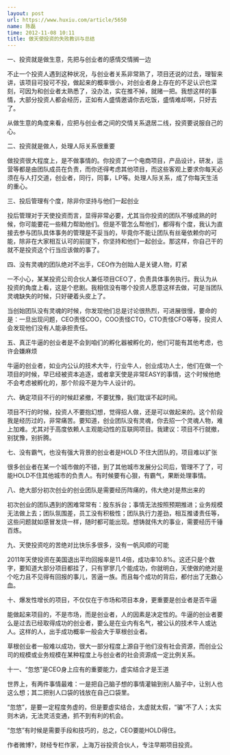 ```yaml
---
layout: post
url: https://www.huxiu.com/article/5650
name: 陈磊
time: 2012-11-08 10:11
title: 做天使投资的失败教训与总结
---
```

一、投资就是做生意，先把与创业者的感情交情搁一边

不止一个投资人遇到这种状况，与创业者关系非常熟了，项目还说的过去，理智来讲，该项目可投可不投，做起来的概率很小，对创业者身上存在的不足认识也深刻，可因为和创业者太熟悉了，没办法，实在推不掉，就赌一把。我想这样的事情，大部分投资人都会经历，正如有人盛情邀请你去吃饭，盛情难却啊，只好去了。

从做生意的角度来看，应把与创业者之间的交情关系退居二线，投资要说服自己的心。

二、投资就是做人，处理人际关系很重要

做投资很大程度上，是不做事情的。你投资了一个电商项目，产品设计，研发，运营等都是由团队成员在负责，而你还得考虑其他项目，而这些客观上要求你每天必须在与人打交道，创业者，同行，同事，LP等。处理人际关系，成了你每天生活的重心。

三、投后管理有个度，除非你坚持与他们一起创业

投后管理对于天使投资而言，显得非常必要，尤其当你投资的团队不够成熟的时候，你可能要花一些精力帮助他们。但是不管怎么帮他们，都得有个度，我认为直接去参与团队具体事务的管理是不妥当的，毕竟你不能让团队有丝毫依赖你的可能，除非在大家相互认可的前提下，你坚持和他们一起创业。那这样，你自己干的就不是投资这个行当应该做的事了。

四、没有灵魂的团队绝对不出手，CEO作为创始人是关键人物，盯紧

一不小心，某某投资公司合伙人兼任项目CEO了，负责具体事务执行。我认为从投资的角度上看，这是个悲剧。我相信没有哪个投资人愿意这样去做，可是当团队灵魂缺失的时候，只好硬着头皮上了。

当创始团队没有灵魂的时候，你发现他们总是讨论很热烈，可进展很慢，要命的是：一旦出现问题，CEO责怪COO，COO责怪CTO，CTO责怪CFO等等，投资人会发现他们没有人能承担责任。

五、真正牛逼的创业者是不会到咱们的孵化器被孵化的，他们可能有其他考虑，也许会嫌麻烦

牛逼的创业者，如业内公认的技术大牛，行业牛人，创业成功人士，他们在做一个项目的时候，早已经被资本追逐，或者拿天使是非常EASY的事情，这个时候他绝不会考虑被孵化的，那个阶段不是为牛人设计的。

六、确定项目不行的时候赶紧撤，不要犹豫，我们耽误不起时间。

项目不行的时候，投资人不要抱幻想，觉得招人做，还是可以做起来的。这个阶段我是经历过的，非常痛苦。要知道，创业团队没有灵魂，你去招一个灵魂人物，难上加难。尤其对于高度依赖人主观能动性的互联网项目。我建议：项目不行就撤，别犹豫，别折腾。

七、没有霸气，也没有强大背景的创业者是HOLD 不住大团队的，项目难以扩张

很多创业者在某一个城市做的不错，到了其他城市发展分公司后，管理不了了，可能HOLD不住其他城市的负责人。有时候要有心狠，有霸气，果断处理事情。

八、绝大部分初次创业的创业团队是需要经历阵痛的，伟大绝对是熬出来的

初次创业的团队遇到的困难常常有：股东拆台；事情无法按照预期推进；业务规模无法做上去；团队氛围差，员工没有积极性；团队执行力差劲，相互推诿责任等，这些问题就如感冒发烧一样，随时都可能出现。想铸就伟大的事业，需要经历千锤百炼。

九、天使投资吃的苦绝对比快乐多很多，没有一帆风顺的可能

2011年天使投资在美国退出平均回报率是11.4倍，成功率10.8%。这还只是个数字，要知道大部分项目都挂了，只有寥寥几个能成功，你就明白，天使做的绝对是个吃力且不见得有回报的事儿，苦逼一族。而且每个成功的背后，都付出了无数心血。

十、爆发性增长的项目，不仅仅在于市场和项目本身，更重要是创业者是否牛逼

能做起来项目的，不是市场，而是创业者，人的因素是决定性的。牛逼的创业者要么是过去已经取得成功的创业者，要么是在业内有名气，被公认的技术牛人或达人。这样的人，出手成功概率一般会大于草根创业者。

草根创业者一般难以成功，很大一部分程度上源自于他们没有社会资源，而创业公司的规模或业务规模在某种程度上与创业者的社会资源成一定比例关系。

十一、“忽悠”是CEO身上应有的重要能力，虚实结合才是王道

世界上，有两件事情最难：一是把自己脑子想的事情灌输到别人脑子中，让别人也这么想；其二把别人口袋的钱放在自己口袋里。

“忽悠”，是要一定程度务虚的，但是要虚实结合，太虚就太假，“骗”不了人；太实则木讷，无法灵活变通，抓不到有利的机会。

“忽悠”有时候是需要手段和技巧的，总之，CEO要能HOLD得住。

作者微博?，财经专栏作家，上海万谷投资合伙人，专注早期项目投资。

